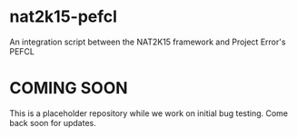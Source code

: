 # nat2k15-pefcl
An integration script between the NAT2K15 framework and Project Error's PEFCL

# COMING SOON
This is a placeholder repository while we work on initial bug testing. Come back soon for updates.
